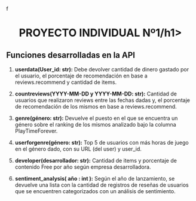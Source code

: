 f<h1 align="center">PROYECTO INDIVIDUAL Nº1/h1>

## Funciones desarrolladas en la API

1. **userdata(User_id: str):** Debe devolver cantidad de dinero gastado por el usuario, el porcentaje de recomendación en base a reviews.recommend y cantidad de items.

2. **countreviews(YYYY-MM-DD y YYYY-MM-DD: str):** Cantidad de usuarios que realizaron reviews entre las fechas dadas y, el porcentaje de recomendación de los mismos en base a reviews.recommend.

3. **genre(género: str):** Devuelve el puesto en el que se encuentra un género sobre el ranking de los mismos analizado bajo la columna PlayTimeForever.

4. **userforgenre(género: str):** Top 5 de usuarios con más horas de juego en el género dado, con su URL (del user) y user_id.

5. **developer(desarrollador: str):** Cantidad de items y porcentaje de contenido Free por año según empresa desarrolladora.

6. **sentiment_analysis( año : int ):** Según el año de lanzamiento, se devuelve una lista con la cantidad de registros de reseñas de usuarios que se encuentren categorizados con un análisis de sentimiento.
